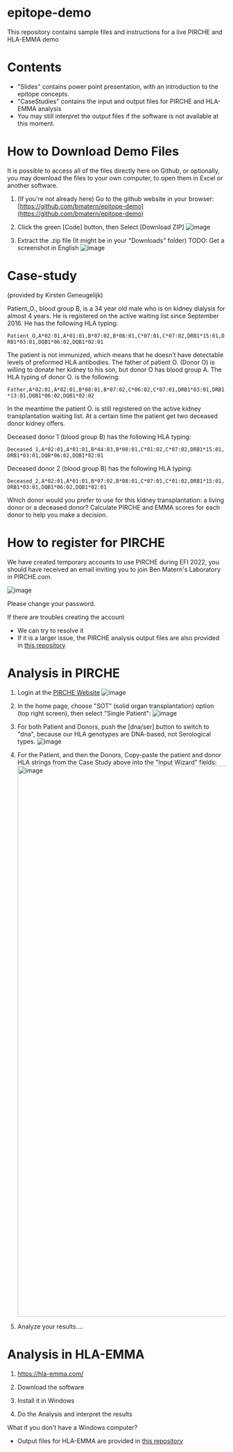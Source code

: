 # epitope-demo
This repository contains sample files and instructions for a live PIRCHE and HLA-EMMA demo

# Contents

* "Slides" contains power point presentation, with an introduction to the epitope concepts.
* "CaseStudies" contains the input and output files for PIRCHE and HLA-EMMA analysis
 * You may still interpret the output files if the software is not available at this moment.

# How to Download Demo Files

It is possible to access all of the files directly here on Github, or optionally, you may download the files to your own computer, to open them in Excel or another software.

1) (If you're not already here) Go to the github website in your browser:
[https://github.com/bmatern/epitope-demo](https://github.com/bmatern/epitope-demo)

2) Click the green [Code] button, then Select [Download ZIP]
![image](https://user-images.githubusercontent.com/14239618/164648242-b41971e9-4a4f-4bd1-a874-cd536928958e.png)

3) Extract the .zip file (It might be in your "Downloads" folder) TODO: Get a screenshot in English
![image](https://user-images.githubusercontent.com/14239618/162721359-a25908c1-cc50-45f7-9e4a-102e6d0b9222.png)


# Case-study
(provided by Kirsten Geneugelijk) 

Patient_O., blood group B, is a 34 year old male who is on kidney dialysis for almost 4 years. He is registered on the active waiting list since September 2016. He has the following HLA typing:

`
Patient_O,A*02:01,A*01:01,B*07:02,B*08:01,C*07:01,C*07:02,DRB1*15:01,DRB1*03:01,DQB1*06:02,DQB1*02:01
`

The patient is not immunized, which means that he doesn’t have detectable levels of preformed HLA antibodies. The father of patient O. (Donor O) is willing to donate her kidney to his son, but donor O has blood group A. The HLA typing of donor O. is the following:

`
Father,A*02:01,A*02:01,B*08:01,B*07:02,C*06:02,C*07:01,DRB1*03:01,DRB1*13:01,DQB1*06:02,DQB1*02:02
`

In the meantime the patient O. is still registered on the active kidney transplantation waiting list. At a certain time the patient get two deceased donor kidney offers.

Deceased donor 1 (blood group B) has the following HLA typing:

`
Deceased_1,A*02:01,A*01:01,B*44:03,B*08:01,C*01:02,C*07:02,DRB1*15:01,DRB1*03:01,DQB*06:02,DQB1*02:01
`

Deceased donor 2 (blood group B) has the following HLA typing:

`
Deceased_2,A*02:01,A*01:01,B*07:02,B*08:01,C*07:01,C*01:02,DRB1*15:01,DRB1*03:01,DQB1*06:02,DQB1*02:01
`

Which donor would you prefer to use for this kidney transplantation: a living donor or a deceased donor? Calculate PIRCHE and EMMA scores for each donor to help you make a decision. 

# How to register for PIRCHE

We have created temporary accounts to use PIRCHE during EFI 2022, you should have received an email inviting you to join Ben Matern's Laboratory in PIRCHE.com.

![image](https://user-images.githubusercontent.com/14239618/162724397-9c26a848-fc17-4f4b-a6f9-8f2d90b31599.png)

Please change your password. 

If there are troubles creating the account
* We can try to resolve it
* If it is a larger issue, the PIRCHE analysis output files are also provided in [this repository](https://github.com/bmatern/epitope-demo/tree/main/CaseStudies/SolidOrgan_1)

# Analysis in PIRCHE 

1) Login at the [PIRCHE Website](http://www.pirche.com)
![image](https://user-images.githubusercontent.com/14239618/164643044-a9509ad8-067c-4787-b7dd-5cba19a8fce8.png)

2) In the home page, choose "SOT" (solid organ transplantation) option (top right screen), then select "Single Patient":
![image](https://user-images.githubusercontent.com/14239618/164647747-c53505e8-a246-43e8-94f8-dedfc00a88fc.png)

3) For both Patient and Donors, push the [dna/ser] button to switch to "dna", because our HLA genotypes are DNA-based, not Serological types.
![image](https://user-images.githubusercontent.com/14239618/164646914-650bc0f8-e9c3-4812-bf9f-6d0dfe798d44.png)

4) For the Patient, and then the Donors, Copy-paste the patient and donor HLA strings from the Case Study above into the "Input Wizard" fields: <img width="1271" alt="image" src="https://user-images.githubusercontent.com/18530731/159691608-0046f9d6-4e14-43bc-9499-753007b5750c.png">
 
5) Analyze your results.... 

# Analysis in HLA-EMMA

1) https://hla-emma.com/

2) Download the software

3) Install it in Windows

4) Do the Analysis and interpret the results

What if you don't have a Windows computer?

* Output files for HLA-EMMA are provided in [this repository](https://github.com/bmatern/epitope-demo/tree/main/CaseStudies/SolidOrgan_1)
